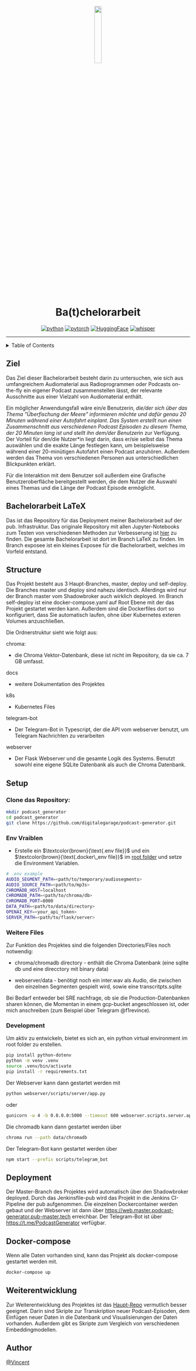 <div align="center">

  <img src="assets/docs/docs_images/logo.png" width="20%" height="20%">
  
  # Ba(t)chelorarbeit


[![python][python-shield]][python-url]
[![pytorch][pytorch-shield]][pytorch-url]
[![HuggingFace][HuggingFace-shield]][HuggingFace-url]
[![whisper][whisper-shield]][whisper-url]

</div>

---

<details>
<summary>Table of Contents</summary>

- [Ziel](#ziel)
- [LaTeX](#bachelorarbeit-latex)
- [Projekt Struktur](#structure)
- [Setup](#setup)
- [Deployment](#deployment)
- [Docker-compose](#docker-compose)
- [Weiterentwicklung](#weiterentwicklung)

</details>

## Ziel

Das Ziel dieser Bachelorarbeit besteht darin zu untersuchen, wie sich aus umfangreichem Audiomaterial aus Radioprogrammen oder Podcasts on-the-fly ein eigener Podcast zusammenstellen lässt, der relevante Ausschnitte aus einer Vielzahl von Audiomaterial enthält.

Ein möglicher Anwendungsfall wäre ein/e Benutzer*in, die/der sich über das Thema "Überfischung der Meere" informieren möchte und dafür genau 20 Minuten während einer Autofahrt einplant. 
Das System erstellt nun einen Zusammenschnitt aus verschiedenen Podcast Episoden zu diesem Thema, der 20 Minuten lang ist und stellt ihn dem/der Benutzer*in zur Verfügung. 
Der Vorteil für den/die Nutzer*in liegt darin, dass er/sie selbst das Thema auswählen und die exakte Länge festlegen kann, um beispielsweise während einer 20-minütigen Autofahrt einen Podcast anzuhören. 
Außerdem werden das Thema von verschiedenen Personen aus unterschiedlichen Blickpunkten erklärt. 

Für die Interaktion mit dem Benutzer soll außerdem eine Grafische Benutzeroberfläche bereitgestellt werden, die dem Nutzer die Auswahl eines Themas und die Länge der Podcast Episode ermöglicht.


## Bachelorarbeit LaTeX

Das ist das Repository für das Deployment meiner Bachelorarbeit auf der pub. Infrastruktur.
Das originale Repository mit allen Jupyter-Notebooks zum Testen von verschiedenen Methoden zur Verbesserung ist [hier](https://github.com/Firevince/Batchelorarbeit) zu finden.
Die gesamte Bachelorarbeit ist dort im Branch LaTeX zu finden.
Im Branch exposee ist ein kleines Exposee für die Bachelorarbeit, welches im Vorfeld entstand.


## Structure

Das Projekt besteht aus 3 Haupt-Branches, master, deploy und self-deploy.
Die Branches master und deploy sind nahezu identisch. 
Allerdings wird nur der Branch master vom Shadowbroker auch wirklich deployed.
Im Branch self-deploy ist eine docker-compose.yaml auf Root Ebene mit der das Projekt gestartet werden kann.
Außerdem sind die Dockerfiles dort so konfiguriert, dass Sie automatisch laufen, ohne über Kubernetes exteren Volumes anzuschließen.


Die Ordnerstruktur sieht wie folgt aus: 

chroma:
- die Chroma Vektor-Datenbank, diese ist nicht im Repository, da sie ca. 7 GB umfasst. 

docs
- weitere Dokumentation des Projektes

k8s
- Kubernetes Files 

telegram-bot
- Der Telegram-Bot in Typescript, der die API vom webserver benutzt, um Telegram Nachrichten zu verarbeiten

webserver
- Der Flask Webserver und die gesamte Logik des Systems. Benutzt sowohl eine eigene SQLite Datenbank als auch die Chroma Datenbank. 



## Setup 

### Clone das Repository:

```sh
mkdir podcast_generator
cd podcast_generator
git clone https://github.com/digitalegarage/podcast-generator.git
```

### Env Vraiblen

- Erstelle ein $\textcolor{brown}{\text{.env file}}$ und ein $\textcolor{brown}{\text{.docker\_env file}}$ im [root folder](/) und setze die Environment Variablen.

```sh
# .env example
AUDIO_SEGMENT_PATH=<path/to/temporary/audiosegments>
AUDIO_SOURCE_PATH=<path/to/mp3s>
CHROMADB_HOST=localhost
CHROMADB_PATH=<path/to/chroma/db>
CHROMADB_PORT=8000
DATA_PATH=<path/to/data/directory>
OPENAI_KEY=<your_api_token> 
SERVER_PATH=<path/to/flask/server>
```

### Weitere Files

Zur Funktion des Projektes sind die folgenden Directories/Files noch notwendig:

- chroma/chromadb directory - enthält die Chroma Datenbank (eine sqlite db und eine direcctory mit binary data)

- webserver/data - benötigt noch ein inter.wav als Audio, die zwischen den einzelnen Segmenten gespielt wird, sowie eine transcritpts.sqlite 

Bei Bedarf entweder bei SRE nachfrage, ob sie die Production-Datenbanken sharen können, die Momentan in einem gcp-bucket angeschlossen ist, oder mich anschreiben (zum Beispiel über Telegram @f1revince).

### Development 

Um aktiv zu entwickeln, bietet es sich an, ein python virtual environment im root folder zu erstellen.
```sh
pip install python-dotenv 
python -m venv .venv
source .venv/bin/activate
pip install -r requirements.txt
```

Der Webserver kann dann gestartet werden mit 
```sh
python webserver/scripts/server/app.py
```
oder 
```sh
gunicorn -w 4 -b 0.0.0.0:5000 --timeout 600 webserver.scripts.server.app:app
```
Die chromadb kann dann gestartet werden über 
```sh
chroma run --path data/chromadb 
```
Der Telegram-Bot kann gestartet werden über 
```sh
npm start --prefix scripts/telegram_bot
```




## Deployment

Der Master-Branch des Projektes wird automatisch über den Shadowbroker deployed. 
Durch das Jenkinsfile-pub wird das Projekt in die Jenkins CI-Pipeline der pub aufgenommen.
Die einzelnen Dockercontainer werden gebaut und der Webserver ist dann über 
https://web.master.podcast-generator.pub-master.tech erreichbar.
Der Telegram-Bot ist über https://t.me/PodcastGenerator verfügbar.


## Docker-compose


Wenn alle Daten vorhanden sind, kann das Projekt als docker-compose gestartet werden mit.

```sh
docker-compose up
```

## Weiterentwicklung

Zur Weiterentwicklung des Projektes ist das [Haupt-Repo](https://github.com/Firevince/Batchelorarbeit) vermutlich besser geeignet.
Darin sind Skripte zur Transkription neuer Podcast-Episoden, dem Einfügen neuer Daten in die Datenbank und Visualisierungen der Daten vorhanden.
Außerdem gibt es Skripte zum Vergleich von verschiedenen Embeddingmodellen.


## Author

[@Vincent](https://github.com/firevince)


<!-- MARKDOWN LINKS & IMAGES -->
<!-- https://www.markdownguide.org/basic-syntax/#reference-style-links -->
<!-- https://shields.io/badges (Bagde generator) -->
<!-- https://github.com/Ileriayo/markdown-badges -->
[python-shield]: https://img.shields.io/badge/Python-3.9-3776AB.svg?style=flat&logo=python&logoColor=white
[python-url]: https://www.python.org

[pytorch-shield]: https://img.shields.io/badge/PyTorch-latest-EE4C2C.svg?style=flat&logo=pytorch
[pytorch-url]:https://pytorch.org

[HuggingFace-shield]: https://img.shields.io/badge/%F0%9F%A4%97%20Hugging%20Face-latest-orange
[HuggingFace-url]: https://huggingface.co/

[whisper-shield]: https://img.shields.io/badge/Whisper-74aa9c?logo=openai&logoColor=white
[whisper-url]: https://github.com/openai/whisper
